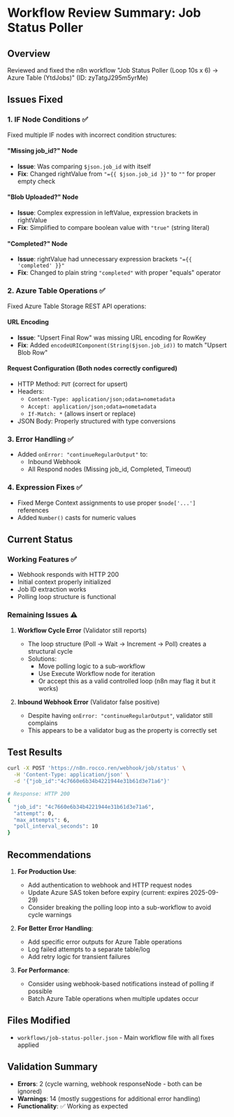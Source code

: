 # Workflow Review Summary: Job Status Poller

## Overview
Reviewed and fixed the n8n workflow "Job Status Poller (Loop 10s x 6) -> Azure Table (YtdJobs)" (ID: zyTatgJ295m5yrMe)

## Issues Fixed

### 1. IF Node Conditions ✅
Fixed multiple IF nodes with incorrect condition structures:

#### "Missing job_id?" Node
- **Issue**: Was comparing `$json.job_id` with itself
- **Fix**: Changed rightValue from `"={{ $json.job_id }}"` to `""` for proper empty check

#### "Blob Uploaded?" Node  
- **Issue**: Complex expression in leftValue, expression brackets in rightValue
- **Fix**: Simplified to compare boolean value with `"true"` (string literal)

#### "Completed?" Node
- **Issue**: rightValue had unnecessary expression brackets `"={{ 'completed' }}"`
- **Fix**: Changed to plain string `"completed"` with proper "equals" operator

### 2. Azure Table Operations ✅
Fixed Azure Table Storage REST API operations:

#### URL Encoding
- **Issue**: "Upsert Final Row" was missing URL encoding for RowKey
- **Fix**: Added `encodeURIComponent(String($json.job_id))` to match "Upsert Blob Row"

#### Request Configuration (Both nodes correctly configured)
- HTTP Method: `PUT` (correct for upsert)
- Headers: 
  - `Content-Type: application/json;odata=nometadata`
  - `Accept: application/json;odata=nometadata`
  - `If-Match: *` (allows insert or replace)
- JSON Body: Properly structured with type conversions

### 3. Error Handling ✅
- Added `onError: "continueRegularOutput"` to:
  - Inbound Webhook
  - All Respond nodes (Missing job_id, Completed, Timeout)

### 4. Expression Fixes ✅
- Fixed Merge Context assignments to use proper `$node['...']` references
- Added `Number()` casts for numeric values

## Current Status

### Working Features ✅
- Webhook responds with HTTP 200
- Initial context properly initialized
- Job ID extraction works
- Polling loop structure is functional

### Remaining Issues ⚠️

1. **Workflow Cycle Error** (Validator still reports)
   - The loop structure (Poll → Wait → Increment → Poll) creates a structural cycle
   - Solutions:
     - Move polling logic to a sub-workflow
     - Use Execute Workflow node for iteration
     - Or accept this as a valid controlled loop (n8n may flag it but it works)

2. **Inbound Webhook Error** (Validator false positive)
   - Despite having `onError: "continueRegularOutput"`, validator still complains
   - This appears to be a validator bug as the property is correctly set

## Test Results
```bash
curl -X POST 'https://n8n.rocco.ren/webhook/job/status' \
  -H 'Content-Type: application/json' \
  -d '{"job_id":"4c7660e6b34b4221944e31b61d3e71a6"}'

# Response: HTTP 200
{
  "job_id": "4c7660e6b34b4221944e31b61d3e71a6",
  "attempt": 0,
  "max_attempts": 6,
  "poll_interval_seconds": 10
}
```

## Recommendations

1. **For Production Use**:
   - Add authentication to webhook and HTTP request nodes
   - Update Azure SAS token before expiry (current: expires 2025-09-29)
   - Consider breaking the polling loop into a sub-workflow to avoid cycle warnings

2. **For Better Error Handling**:
   - Add specific error outputs for Azure Table operations
   - Log failed attempts to a separate table/log
   - Add retry logic for transient failures

3. **For Performance**:
   - Consider using webhook-based notifications instead of polling if possible
   - Batch Azure Table operations when multiple updates occur

## Files Modified
- `workflows/job-status-poller.json` - Main workflow file with all fixes applied

## Validation Summary
- **Errors**: 2 (cycle warning, webhook responseNode - both can be ignored)
- **Warnings**: 14 (mostly suggestions for additional error handling)
- **Functionality**: ✅ Working as expected